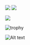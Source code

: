 ![](https://github-profile-summary-cards.vercel.app/api/cards/stats?username=shunya9811&theme=dark)
![](https://github-profile-summary-cards.vercel.app/api/cards/repos-per-language?username=shunya9811&theme=dark)

![](https://github-profile-summary-cards.vercel.app/api/cards/profile-details?username=shunya9811&theme=dark)

![trophy](https://github-profile-trophy.vercel.app/?username=shunya9811&theme=onedark&column=7&margin-w=30&margin-h=15)


![Alt text](https://spotify-recently-played-readme.vercel.app/api?user=najge18u8yq4g9c3fwruf1r8g&unique={true|1|on|yes})
